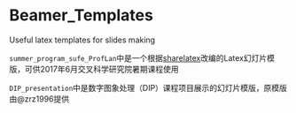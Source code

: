 # Beamer_Templates
Useful latex templates for slides making<br>

`summer_program_sufe_ProfLan`中是一个根据[sharelatex](https://www.sharelatex.com/templates/presentations/conference-presentation)改编的Latex幻灯片模版，可供2017年6月交叉科学研究院暑期课程使用<br>

`DIP_presentation`中是数字图象处理（DIP）课程项目展示的幻灯片模版，原模版由@zrz1996提供
